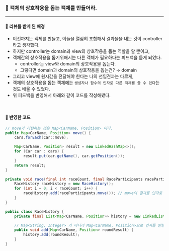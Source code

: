 ### 🔶 객체의 상호작용을 돕는 객체를 만들어라.

---

#### 🔸 리뷰를 받게 된 배경 
- 이전까지는 객체를 만들고, 이들을 열심히 조합해서 결과물을 내는 것이 controller라고 생각했다.
- 하지만 controller는 domain과 view의 상호작용을 돕는 역할을 할 뿐이고,
- 객체간의 상호작용을 돕기위해서는 다른 객체가 필요하다는 피드백을 듣게 되었다.
  - controller는 view와 domain의 상호작용을 돕는다.
  - 그렇다면 domain과 domain의 상호작용을 돕는건? → domain
- 그리고 view에 원시값을 전달해야 한다는 나의 선입견과는 다르게,
- 객체의 상호작용을 돕는 객체에는 `생성자나 함수의 인자로 다른 객체를 줄 수 있다`는 것도 배울 수 있었다.
- 위 피드백을 반영해서 아래와 같이 코드를 작성해봤다.

<br>

#### 🔸 반영한 코드

```java
// move가 리턴하는 것은 Map<CarName, Position> 이다.
public Map<CarName, Position> move() {
    cars.forEach(Car::move);

    Map<CarName, Position> result = new LinkedHashMap<>();
    for (Car car : cars) {
        result.put(car.getName(), car.getPosition());
    }
    return result;
}
```

```java
private void race(final int raceCount, final RaceParticipants raceParticipants) {
    RaceHistory raceHistory = new RaceHistory();
    for (int i = 0; i < raceCount; i++) {
        raceHistory.add(raceParticipants.move()); // move의 결과를 인자로 전달한다.
    }
}
```

```java
public class RaceHistory {
    private final List<Map<CarName, Position>> history = new LinkedList<>();

    // Map<String, Integer> 가 아니라 Map<CarName, Position>으로 인자를 받는다.
    public void add(Map<CarName, Position> roundResult) {
        history.add(roundResult);
    }
}
```

